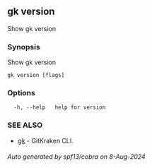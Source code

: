 ## gk version

Show gk version

### Synopsis

Show gk version

```
gk version [flags]
```

### Options

```
  -h, --help   help for version
```

### SEE ALSO

* [gk](gk.md)	 - GitKraken CLI.

###### Auto generated by spf13/cobra on 8-Aug-2024

